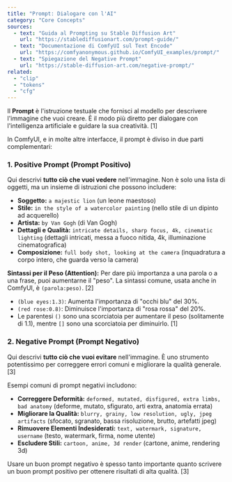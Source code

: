 ```yaml
---
title: "Prompt: Dialogare con l'AI"
category: "Core Concepts"
sources:
  - text: "Guida al Prompting su Stable Diffusion Art"
    url: "https://stablediffusionart.com/prompt-guide/"
  - text: "Documentazione di ComfyUI sul Text Encode"
    url: "https://comfyanonymous.github.io/ComfyUI_examples/prompt/"
  - text: "Spiegazione del Negative Prompt"
    url: "https://stable-diffusion-art.com/negative-prompt/"
related:
  - "clip"
  - "tokens"
  - "cfg"
---
```


Il **Prompt** è l'istruzione testuale che fornisci al modello per descrivere l'immagine che vuoi creare. È il modo più diretto per dialogare con l'intelligenza artificiale e guidare la sua creatività. [1]

In ComfyUI, e in molte altre interfacce, il prompt è diviso in due parti complementari:

### 1. Positive Prompt (Prompt Positivo)

Qui descrivi **tutto ciò che vuoi vedere** nell'immagine. Non è solo una lista di oggetti, ma un insieme di istruzioni che possono includere:
- **Soggetto:** `a majestic lion` (un leone maestoso)
- **Stile:** `in the style of a watercolor painting` (nello stile di un dipinto ad acquerello)
- **Artista:** `by Van Gogh` (di Van Gogh)
- **Dettagli e Qualità:** `intricate details, sharp focus, 4k, cinematic lighting` (dettagli intricati, messa a fuoco nitida, 4k, illuminazione cinematografica)
- **Composizione:** `full body shot, looking at the camera` (inquadratura a corpo intero, che guarda verso la camera)

**Sintassi per il Peso (Attention):**
Per dare più importanza a una parola o a una frase, puoi aumentarne il "peso". La sintassi comune, usata anche in ComfyUI, è `(parola:peso)`. [2]
- `(blue eyes:1.3)`: Aumenta l'importanza di "occhi blu" del 30%.
- `(red rose:0.8)`: Diminuisce l'importanza di "rosa rossa" del 20%.
- Le parentesi `()` sono una scorciatoia per aumentare il peso (solitamente di 1.1), mentre `[]` sono una scorciatoia per diminuirlo. [1]

### 2. Negative Prompt (Prompt Negativo)

Qui descrivi **tutto ciò che vuoi evitare** nell'immagine. È uno strumento potentissimo per correggere errori comuni e migliorare la qualità generale. [3]

Esempi comuni di prompt negativi includono:
- **Correggere Deformità:** `deformed, mutated, disfigured, extra limbs, bad anatomy` (deforme, mutato, sfigurato, arti extra, anatomia errata)
- **Migliorare la Qualità:** `blurry, grainy, low resolution, ugly, jpeg artifacts` (sfocato, sgranato, bassa risoluzione, brutto, artefatti jpeg)
- **Rimuovere Elementi Indesiderati:** `text, watermark, signature, username` (testo, watermark, firma, nome utente)
- **Escludere Stili:** `cartoon, anime, 3d render` (cartone, anime, rendering 3d)

Usare un buon prompt negativo è spesso tanto importante quanto scrivere un buon prompt positivo per ottenere risultati di alta qualità. [3]
